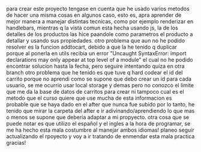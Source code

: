 para crear este proyecto tengase en cuenta que he usado varios metodos de hacer una misma cosas en algunos caso, esto es, apra aprender de mejor manera a manejar distintas tecnicas, como por ejemplo renderizar en handlebars, mientras q la vista comun esta hecha usando js, la de los detalles de los productos las hice paandole como parametros el producto a detallar y usando sus propiedades.
otro problema que aun no he podido resolver es la funcion addtocart, debido a que la he tenido q duplicar porque al ponerla en utils recibia un error "Uncaught SyntaxError: import declarations may only appear at top level of a module" el cual no he podido encontrar solucion hasta la fecha, pero seguire intentando quiza en otra branch
otro problema que he tenido es que tuve q hard codear el id del carrito porque no aprendi como se supone que debo crear un id para cada usuario, se me ocurrio usar local storage y demas pero no conozco el limite que me da la base de datos de carritos para crear ni tampoco cual es el metodo que el curso quiere que use
mucha de esta informacion es probable que se haya dado en el after que nunca fue subido por lo tanto, he tenido que mirar la carpeta del after e ir adivinando/aprendiendo lo que mas o menos se supone que deberia adaptar a mi propyecto.
otra cosa que se puede notar es que utilizo el español y el ingles a la hora de programar, se me ha hecho esta mala costumbre al manejar ambos idiomas! planeo seguir actualizando el rpoyecto y voy a ir tratando de enmendar esta mala practica
gracias!